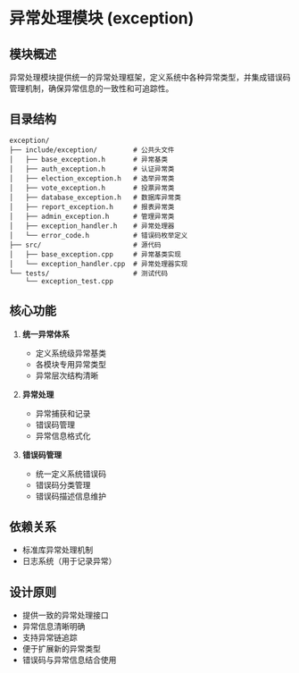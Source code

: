 # 异常处理模块 (exception)

## 模块概述

异常处理模块提供统一的异常处理框架，定义系统中各种异常类型，并集成错误码管理机制，确保异常信息的一致性和可追踪性。

## 目录结构

```
exception/
├── include/exception/         # 公共头文件
│   ├── base_exception.h       # 异常基类
│   ├── auth_exception.h       # 认证异常类
│   ├── election_exception.h   # 选举异常类
│   ├── vote_exception.h       # 投票异常类
│   ├── database_exception.h   # 数据库异常类
│   ├── report_exception.h     # 报表异常类
│   ├── admin_exception.h      # 管理异常类
│   ├── exception_handler.h    # 异常处理器
│   └── error_code.h           # 错误码枚举定义
├── src/                       # 源代码
│   ├── base_exception.cpp     # 异常基类实现
│   └── exception_handler.cpp  # 异常处理器实现
└── tests/                     # 测试代码
    └── exception_test.cpp
```

## 核心功能

1. **统一异常体系**
   - 定义系统级异常基类
   - 各模块专用异常类型
   - 异常层次结构清晰

2. **异常处理**
   - 异常捕获和记录
   - 错误码管理
   - 异常信息格式化

3. **错误码管理**
   - 统一定义系统错误码
   - 错误码分类管理
   - 错误码描述信息维护

## 依赖关系

- 标准库异常处理机制
- 日志系统（用于记录异常）

## 设计原则

- 提供一致的异常处理接口
- 异常信息清晰明确
- 支持异常链追踪
- 便于扩展新的异常类型
- 错误码与异常信息结合使用